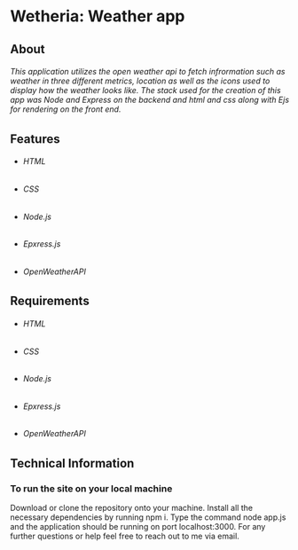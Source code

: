 # Wetheria: Weather app

## About
###### This application utilizes the open weather api to fetch infrormation such as weather in three different metrics, location as well as the icons used to display how the weather looks like. The stack used for the creation of this app was Node and Express on the backend and html and css along with Ejs for rendering on the front end.


## Features
* ###### HTML
* ###### CSS
* ###### Node.js
* ###### Epxress.js
* ###### OpenWeatherAPI

## Requirements
* ###### HTML
* ###### CSS
* ###### Node.js
* ###### Epxress.js
* ###### OpenWeatherAPI

## Technical Information
### To run the site on your local machine

Download or clone the repository onto your machine. Install all the necessary dependencies by running npm i. Type the command node app.js and the application should be running on port localhost:3000. For any further questions or help feel free to reach out to me via email.